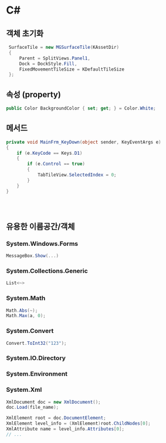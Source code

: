 # C#

## 객체 초기화

```c#
 SurfaceTile = new MGSurfaceTile(KAssetDir)
 {
     Parent = SplitViews.Panel1,
     Dock = DockStyle.Fill,
     FixedMovementTileSize = KDefaultTileSize
 };
```

## 속성 (property)

```c#
public Color BackgroundColor { set; get; } = Color.White;
```



## 메서드

```c#
private void MainFrm_KeyDown(object sender, KeyEventArgs e)
{
    if (e.KeyCode == Keys.D1)
    {
        if (e.Control == true)
        {
            TabTileView.SelectedIndex = 0;
        }
    }
}
```



```

            

```





## 유용한 이름공간/객체

### System.Windows.Forms

```c#
MessageBox.Show(...)
```



### System.Collections.Generic

```c#
List<~>

```

### System.Math

```c#
Math.Abs(~);
Math.Max(a, 0);
```



### System.Convert

```c#
Convert.ToInt32("123");
```



### System.IO.Directory

### System.Environment

### System.Xml

```c#
XmlDocument doc = new XmlDocument();
doc.Load(file_name);

XmlElement root = doc.DocumentElement;
XmlElement level_info = (XmlElement)root.ChildNodes[0];
XmlAttribute name = level_info.Attributes[0];
// ...
```

